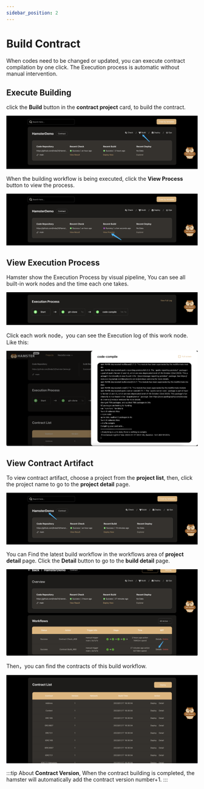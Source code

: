 ```yaml
---
sidebar_position: 2
---
```


# Build Contract

When codes need to be changed or updated, you can execute contract compilation by one click.
The Execution process is automatic without manual intervention.

## Execute Building

click the **Build** button in the **contract project** card, to build the contract.

![createProject](./img/projectListBuild.png)

When the building workflow is being executed, click the **View Process** button to view the process.

![createProject](./img/projectListBuild2.png)

## View Execution Process

Hamster show the Execution Process by visual pipeline, You can see all built-in work nodes and the time each one takes. 

![createProject](./img/buildDetailProcess.png)

Click each work node，you can see the Execution log of this work node. Like this:

![createProject](./img/buildLog.png)

## View Contract Artifact

To view contract artifact, choose a project from the **project list**, then, click the project name to go to the **project detail** page.

![createProject](./img/projectListName.png)

You can Find the latest build workflow in the workflows area of **project detail** page.
Click the **Detail** button to go to the **build detail** page.

![createProject](./img/projectDetailBuildDetail.png)

Then，you can find the contracts of this build workflow.

![createProject](./img/buildDetailContractList.png)

:::tip
About **Contract Version**, When the contract building is completed, the hamster will automatically add the contract version number+1.
:::


